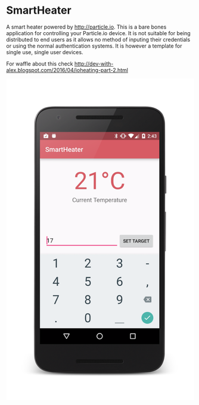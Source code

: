 # SmartHeater
A smart heater powered by http://particle.io. This is a bare bones application for controlling your Particle.io device. It is not suitable for being distributed to end users as it allows no method of inputing their credentials or using the normal authentication systems. It is however a template for single use, single user devices.

For waffle about this check http://dev-with-alex.blogspot.com/2016/04/ioheating-part-2.html

![screenshot](https://github.com/Bostwickenator/SmartHeater/blob/master/screenshot.png "Screenshot")

